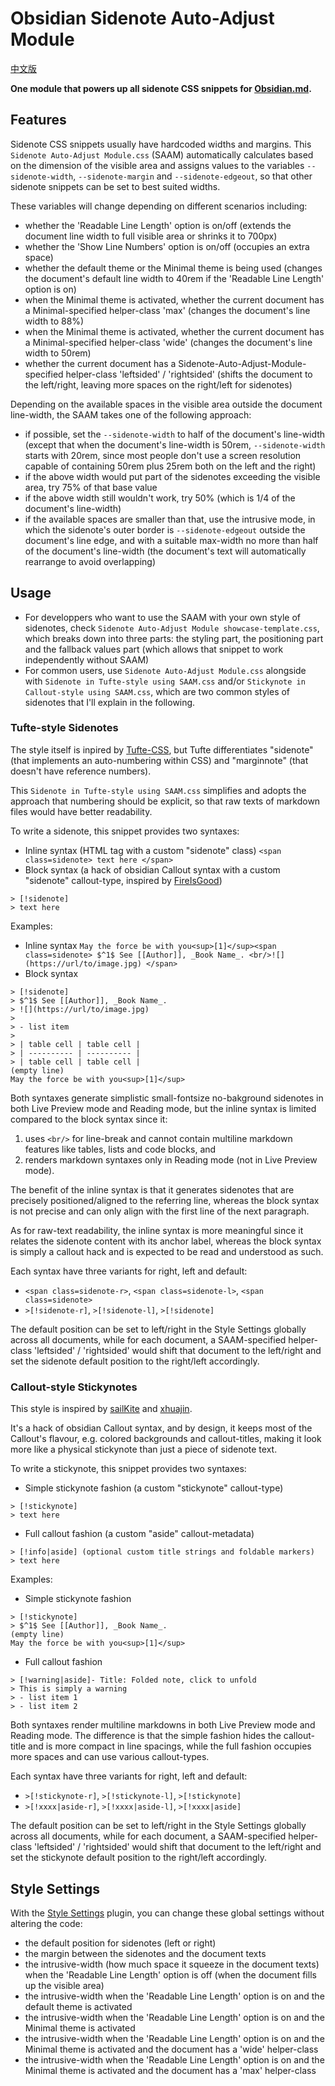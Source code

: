 # Obsidian Sidenote Auto-Adjust Module

[中文版](README.zh-CN.md)


**One module that powers up all sidenote CSS snippets for [Obsidian.md](https://obsidian.md).**


## Features

Sidenote CSS snippets usually have hardcoded widths and margins. This `Sidenote Auto-Adjust Module.css` (SAAM) automatically calculates based on the dimension of the visible area and assigns values to the variables `--sidenote-width`, `--sidenote-margin` and `--sidenote-edgeout`, so that other sidenote snippets can be set to best suited widths.

These variables will change depending on different scenarios including:

- whether the 'Readable Line Length' option is on/off (extends the document line width to full visible area or shrinks it to 700px)
- whether the 'Show Line Numbers' option is on/off (occupies an extra space)
- whether the default theme or the Minimal theme is being used (changes the document's default line width to 40rem if the 'Readable Line Length' option is on)
- when the Minimal theme is activated, whether the current document has a Minimal-specified helper-class 'max' (changes the document's line width to 88%)
- when the Minimal theme is activated, whether the current document has a Minimal-specified helper-class 'wide' (changes the document's line width to 50rem)
- whether the current document has a Sidenote-Auto-Adjust-Module-specified helper-class 'leftsided' / 'rightsided' (shifts the document to the left/right, leaving more spaces on the right/left for sidenotes)

Depending on the available spaces in the visible area outside the document line-width, the SAAM takes one of the following approach:

- if possible, set the `--sidenote-width` to half of the document's line-width (except that when the document's line-width is 50rem, `--sidenote-width` starts with 20rem, since most people don't use a screen resolution capable of containing 50rem plus 25rem both on the left and the right)
- if the above width would put part of the sidenotes exceeding the visible area, try 75% of that base value
- if the above width still wouldn't work, try 50% (which is 1/4 of the document's line-width)
- if the available spaces are smaller than that, use the intrusive mode, in which the sidenote's outer border is `--sidenote-edgeout` outside the document's line edge, and with a suitable max-width no more than half of the document's line-width (the document's text will automatically rearrange to avoid overlapping)

## Usage

- For developpers who want to use the SAAM with your own style of sidenotes, check `Sidenote Auto-Adjust Module showcase-template.css`, which breaks down into three parts: the styling part, the positioning part and the fallback values part (which allows that snippet to work independently without SAAM)
- For common users, use `Sidenote Auto-Adjust Module.css` alongside with `Sidenote in Tufte-style using SAAM.css` and/or `Stickynote in Callout-style using SAAM.css`, which are two common styles of sidenotes that I'll explain in the following.

### Tufte-style Sidenotes

The style itself is inpired by [Tufte-CSS](https://edwardtufte.github.io/tufte-css/), but Tufte differentiates "sidenote" (that implements an auto-numbering within CSS) and "marginnote" (that doesn't have reference numbers).

This `Sidenote in Tufte-style using SAAM.css` simplifies and adopts the approach that numbering should be explicit, so that raw texts of markdown files would have better readability.

To write a sidenote, this snippet provides two syntaxes:

- Inline syntax (HTML tag with a custom "sidenote" class)
```<span class=sidenote> text here </span>```
- Block syntax (a hack of obsidian Callout syntax with a custom "sidenote" callout-type, inspired by [FireIsGood](https://github.com/r-u-s-h-i-k-e-s-h/Obsidian-CSS-Snippets/blob/Collection/Snippets/Sidenote%20callout%2002.md))
```
> [!sidenote]
> text here
```

Examples:

- Inline syntax
```May the force be with you<sup>[1]</sup><span class=sidenote> $^1$ See [[Author]], _Book Name_. <br/>![](https://url/to/image.jpg) </span>```
- Block syntax
```
> [!sidenote]
> $^1$ See [[Author]], _Book Name_.
> ![](https://url/to/image.jpg)
> 
> - list item
>
> | table cell | table cell |
> | ---------- | ---------- |
> | table cell | table cell |
(empty line)
May the force be with you<sup>[1]</sup>
```

Both syntaxes generate simplistic small-fontsize no-bakground sidenotes in both Live Preview mode and Reading mode, but the inline syntax is limited compared to the block syntax since it:

1. uses `<br/>` for line-break and cannot contain multiline markdown features like tables, lists and code blocks, and
2. renders markdown syntaxes only in Reading mode (not in Live Preview mode).

The benefit of the inline syntax is that it generates sidenotes that are precisely positioned/aligned to the referring line, whereas the block syntax is not precise and can only align with the first line of the next paragraph.

As for raw-text readability, the inline syntax is more meaningful since it relates the sidenote content with its anchor label, whereas the block syntax is simply a callout hack and is expected to be read and understood as such.

Each syntax have three variants for right, left and default:

- `<span class=sidenote-r>`,  `<span class=sidenote-l>`,  `<span class=sidenote>`
- `>[!sidenote-r]`,  `>[!sidenote-l]`,  `>[!sidenote]`

The default position can be set to left/right in the Style Settings globally across all documents, while for each document, a SAAM-specified helper-class 'leftsided' / 'rightsided' would shift that document to the left/right and set the sidenote default position to the right/left accordingly.

### Callout-style Stickynotes

This style is inspired by [sailKite](https://github.com/r-u-s-h-i-k-e-s-h/Obsidian-CSS-Snippets/blob/Collection/Snippets/Sidenote%20callout%2001.md) and [xhuajin](https://github.com/xhuajin/obsidian-sidenote-callout).

It's a hack of obsidian Callout syntax, and by design, it keeps most of the Callout's flavour, e.g. colored backgrounds and callout-titles, making it look more like a physical stickynote than just a piece of sidenote text.

To write a stickynote, this snippet provides two syntaxes:

- Simple stickynote fashion (a custom "stickynote" callout-type)
```
> [!stickynote]
> text here
```
- Full callout fashion (a custom "aside" callout-metadata)
```
> [!info|aside] (optional custom title strings and foldable markers)
> text here
```

Examples:

- Simple stickynote fashion
```
> [!stickynote]
> $^1$ See [[Author]], _Book Name_.
(empty line)
May the force be with you<sup>[1]</sup>
```
- Full callout fashion
```
> [!warning|aside]- Title: Folded note, click to unfold
> This is simply a warning
> - list item 1
> - list item 2
```

Both syntaxes render multiline markdowns in both Live Preview mode and Reading mode. The difference is that the simple fashion hides the callout-title and is more compact in line spacings, while the full fashion occupies more spaces and can use various callout-types.

Each syntax have three variants for right, left and default:

- `>[!stickynote-r]`,  `>[!stickynote-l]`,  `>[!stickynote]`
- `>[!xxxx|aside-r]`,  `>[!xxxx|aside-l]`,  `>[!xxxx|aside]`

The default position can be set to left/right in the Style Settings globally across all documents, while for each document, a SAAM-specified helper-class 'leftsided' / 'rightsided' would shift that document to the left/right and set the stickynote default position to the right/left accordingly.

## Style Settings

With the [Style Settings](https://github.com/mgmeyers/obsidian-style-settings) plugin, you can change these global settings without altering the code:

- the default position for sidenotes (left or right)
- the margin between the sidenotes and the document texts
- the intrusive-width (how much space it squeeze in the document texts) when the 'Readable Line Length' option is off (when the document fills up the visible area)
- the intrusive-width when the 'Readable Line Length' option is on and the default theme is activated
- the intrusive-width when the 'Readable Line Length' option is on and the Minimal theme is activated
- the intrusive-width when the 'Readable Line Length' option is on and the Minimal theme is activated and the document has a 'wide' helper-class
- the intrusive-width when the 'Readable Line Length' option is on and the Minimal theme is activated and the document has a 'max' helper-class
